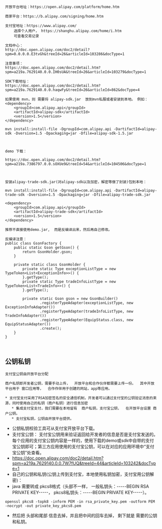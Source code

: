 
```
开放平台地址：https://open.alipay.com/platform/home.htm

商家平台：https://b.alipay.com/signing/home.htm

支付宝地址：https://www.alipay.com/
    选择个人用户， https://shanghu.alipay.com/home/i.htm
    可查看交易记录
    
文档中心：
http://doc.open.alipay.com/doc2/detail?spm=0.0.0.0.E3tvGh&treeId=26&articleId=103286&docType=1  

注意事项：
https://doc.open.alipay.com/doc2/detail.htm?spm=a219a.7629140.0.0.IH0sUA&treeId=26&articleId=103279&docType=1 

SDK下载地址：
https://doc.open.alipay.com/doc2/detail.htm?spm=a219a.7629140.0.0.haqwFy&treeId=26&articleId=862&docType=4  

如果使用 mvn，则 需要将 alipay-sdk.jar  放到mvn私服或者安装到本地。 例如：
<dependency>
    <groupId>com.alipay.api</groupId>
    <artifactId>alipay-sdk</artifactId>
    <version>1.5</version>
</dependency>

mvn install:install-file -DgroupId=com.alipay.api -DartifactId=alipay-sdk -Dversion=1.5 -Dpackaging=jar -Dfile=alipay-sdk-1.5.jar



demo 下载：

https://doc.open.alipay.com/doc2/detail.htm?spm=a219a.7386797.0.0.sOXUe9&treeId=54&articleId=104506&docType=1



安装alipay-trade-sdk.jar(对alipay-sdk以及加密，解密等做了封装)包到本地：

mvn install:install-file -DgroupId=com.alipay.api -DartifactId=alipay-trade-sdk -Dversion=1.5 -Dpackaging=jar -Dfile=alipay-trade-sdk.jar

<dependency>
    <groupId>com.alipay.api</groupId>
    <artifactId>alipay-trade-sdk</artifactId>
    <version>1.5</version>
</dependency>

推荐不直接使用demo.jar,  而是反编译出来，然后再自己修改。

反编译注意：
public class GsonFactory {
    public static Gson getGson() {
        return GsonHolder.gson;
    }

    private static class GsonHolder {
        private static Type exceptionListType = new TypeToken<List<ExceptionInfo>>() {
        }.getType();
        private static Type tradeInfoListType = new TypeToken<List<TradeInfo>>() {
        }.getType();

        private static Gson gson = new GsonBuilder()
                .registerTypeAdapter(exceptionListType, new ExceptionInfoAdapter())
                .registerTypeAdapter(tradeInfoListType, new TradeInfoAdapter())
                .registerTypeAdapter(EquipStatus.class, new EquipStatusAdapter())
                .create();
    }
}

  
```

## 公钥私钥
```
支付宝公钥由开放平台分配

商户私钥即开发者公钥，需要手动上传，  开放平台和合作伙伴都需要上传一份。  其中开放平台用于 窗口应用等，  合作作伴用于创建的网站，app等应用。

* 支付宝支付采用了RSA加密签名的安全通信机制，开发者可以通过支付宝的公钥验证消息的来源，同时使用自己的私钥（商户私钥）进行信息加密
   * 集成支付宝支付，我们需要在本地留有  商户私钥，支付宝公钥，  在开放平台设置 商户公钥。
   * 支付宝私钥，公钥由开放平台提供。
```

* 公钥私钥校验工具可从支付宝开放平台下载。
* 支付宝公钥： 支付宝公钥用来验证返回给开发者的信息是否是支付宝发送的。每个应用的支付宝公钥内容是一样的，使用下载的demo或sdk中自带的支付宝公钥即可；第三方应用使用的支付宝公钥，可以在对应的应用环境中“支付宝公钥”处查看。
* https://doc.open.alipay.com/doc2/detail.htm?spm=a219a.7629140.0.0.7W7fUQ&treeId=44&articleId=103242&docType=1
* 自己的公钥和私钥(公钥上传到支付宝，本地使用私钥加密，支付宝用公钥解密)：
* java 需要转成 pkcs8格式（头部不一样， 一般私钥头：-----BEGIN RSA PRIVATE KEY-----，  pkcs8私钥头：-----BEGIN PRIVATE KEY-----）。

```
openssl pkcs8 -topk8 -inform PEM -in rsa_private_key.pem -outform PEM -nocrypt -out private_key_pkcs8.pem
```
* 然后把 头部和尾部 信息去掉，并且把中间的回车去掉， 剩下就是  需要的公钥和私钥。
